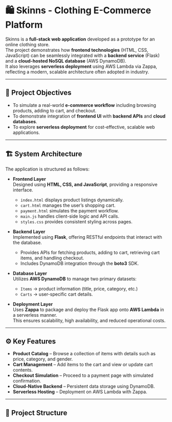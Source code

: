 # 🛍️ Skinns - Clothing E-Commerce Platform

Skinns is a **full-stack web application** developed as a prototype for an online clothing store.  
The project demonstrates how **frontend technologies** (HTML, CSS, JavaScript) can be seamlessly integrated with a **backend service** (Flask) and a **cloud-hosted NoSQL database** (AWS DynamoDB).  
It also leverages **serverless deployment** using AWS Lambda via Zappa, reflecting a modern, scalable architecture often adopted in industry.

---

## 🎯 Project Objectives
- To simulate a real-world **e-commerce workflow** including browsing products, adding to cart, and checkout.  
- To demonstrate integration of **frontend UI** with **backend APIs** and **cloud databases**.  
- To explore **serverless deployment** for cost-effective, scalable web applications.  

---

## 🏗️ System Architecture
The application is structured as follows:

- **Frontend Layer**  
  Designed using **HTML, CSS, and JavaScript**, providing a responsive interface.  
  - `index.html` displays product listings dynamically.  
  - `cart.html` manages the user’s shopping cart.  
  - `payment.html` simulates the payment workflow.  
  - `main.js` handles client-side logic and API calls.  
  - `styles.css` provides consistent styling across pages.  

- **Backend Layer**  
  Implemented using **Flask**, offering RESTful endpoints that interact with the database.  
  - Provides APIs for fetching products, adding to cart, retrieving cart items, and handling checkout.  
  - Includes DynamoDB integration through the **boto3** SDK.  

- **Database Layer**  
  Utilizes **AWS DynamoDB** to manage two primary datasets:  
  - `Items` → product information (title, price, category, etc.)  
  - `Carts` → user-specific cart details.  

- **Deployment Layer**  
  Uses **Zappa** to package and deploy the Flask app onto **AWS Lambda** in a serverless manner.  
  This ensures scalability, high availability, and reduced operational costs.  

---

## ⚙️ Key Features
- **Product Catalog** – Browse a collection of items with details such as price, category, and gender.  
- **Cart Management** – Add items to the cart and view or update cart contents.  
- **Checkout Simulation** – Proceed to a payment page with simulated confirmation.  
- **Cloud-Native Backend** – Persistent data storage using DynamoDB.  
- **Serverless Hosting** – Deployment on AWS Lambda with Zappa.  

---

## 📂 Project Structure
